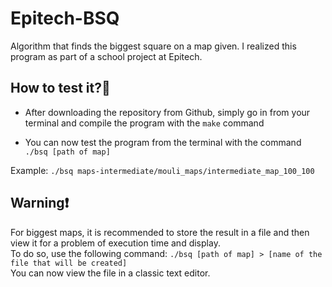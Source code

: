 # Epitech-BSQ
Algorithm that finds the biggest square on a map given.
I realized this program as part of a school project at Epitech.

## How to test it?🤔
- After downloading the repository from Github, simply go in from your
terminal and compile the program with the `make` command

- You can now test the program from the terminal with the
command `./bsq [path of map]`

Example: `./bsq maps-intermediate/mouli_maps/intermediate_map_100_100`

## Warning❗
For biggest maps, it is recommended to store the result in a file and
then view it for a problem of execution time and display.</br>
To do so, use the following command:
`./bsq [path of map] > [name of the file that will be created]`</br>
You can now view the file in a classic text editor.
